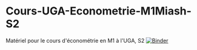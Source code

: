 # Cours-UGA-Econometrie-M1Miash-S2
 Matériel pour le cours d'économétrie en M1 à l'UGA, S2
[![Binder](https://mybinder.org/badge_logo.svg)](https://mybinder.org/v2/gh/MWUrda/Cours-UGA-Econometrie-M1Miash-S2/HEAD)

